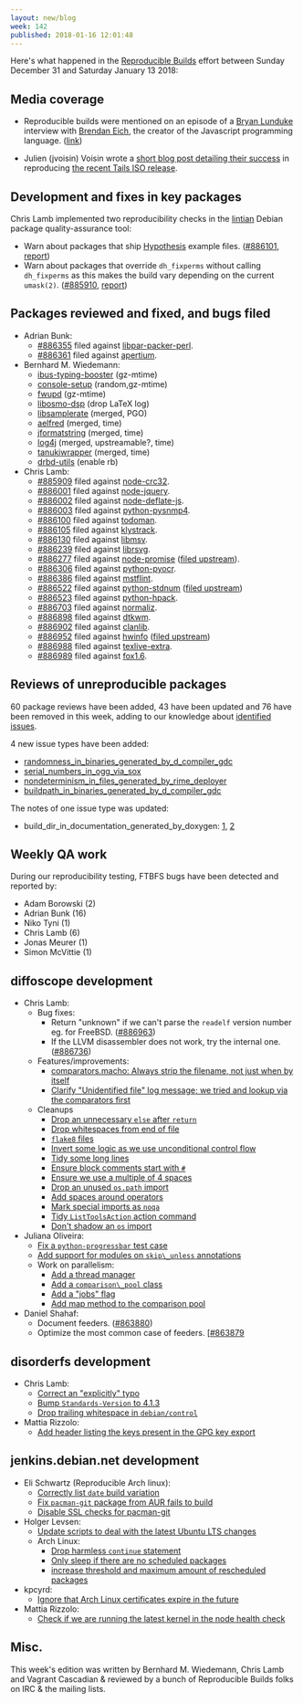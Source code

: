 ```yaml
---
layout: new/blog
week: 142
published: 2018-01-16 12:01:48
---
```


Here's what happened in the [Reproducible Builds](https://reproducible-builds.org) effort between Sunday December 31 and Saturday January 13 2018:

Media coverage
--------------

* Reproducible builds were mentioned on an episode of a [Bryan Lunduke](http://lunduke.com/) interview with [Brendan Eich](https://brendaneich.com/), the creator of the Javascript programming language. ([link](https://player.fm/series/lunduke-hour/brendan-eich-interview-lunduke-show-special-jan-9th-2018))

* Julien (jvoisin) Voisin wrote a [short blog post detailing their success](https://dustri.org/b/tails-34-reproductible-build.html) in reproducing [the recent Tails ISO release](https://tails.boum.org/news/version_3.4/index.en.html).

Development and fixes in key packages
-------------------------------------

Chris Lamb implemented two reproducibility checks in the [lintian](https://tracker.debian.org/pkg/lintian) Debian package quality-assurance tool:

* Warn about packages that ship [Hypothesis](https://hypothesis.readthedocs.io/en/latest/) example files. ([#886101](https://bugs.debian.org/886101), [report](https://lintian.debian.org/tags/package-contains-python-hypothesis-example.html))
* Warn about packages that override `dh_fixperms` without calling `dh_fixperms` as this makes the build vary depending on the current `umask(2)`. ([#885910](https://bugs.debian.org/885910), [report](https://lintian.debian.org/tags/override_dh_fixperms-does-not-call-dh_fixperms.html))

Packages reviewed and fixed, and bugs filed
-------------------------------------------

* Adrian Bunk:
    * [#886355](https://bugs.debian.org/886355) filed against [libpar-packer-perl](https://tracker.debian.org/pkg/libpar-packer-perl).
    * [#886361](https://bugs.debian.org/886361) filed against [apertium](https://tracker.debian.org/pkg/apertium).
* Bernhard M. Wiedemann:
    * [ibus-typing-booster](https://build.opensuse.org/request/show/561975) (gz-mtime)
    * [console-setup](https://build.opensuse.org/request/show/561791) (random,gz-mtime)
    * [fwupd](https://github.com/hughsie/fwupd/pull/355) (gz-mtime)
    * [libosmo-dsp](https://build.opensuse.org/request/show/562355) (drop LaTeX log)
    * [libsamplerate](https://build.opensuse.org/request/show/562897) (merged, PGO)
    * [aelfred](https://build.opensuse.org/request/show/563167) (merged, time)
    * [jformatstring](https://build.opensuse.org/request/show/563168) (merged, time)
    * [log4j](https://build.opensuse.org/request/show/563323) (merged, upstreamable?, time)
    * [tanukiwrapper](https://build.opensuse.org/request/show/563336) (merged, time)
    * [drbd-utils](https://build.opensuse.org/request/show/563363) (enable rb)
* Chris Lamb:
    * [#885909](https://bugs.debian.org/885909) filed against [node-crc32](https://tracker.debian.org/pkg/node-crc32).
    * [#886001](https://bugs.debian.org/886001) filed against [node-jquery](https://tracker.debian.org/pkg/node-jquery).
    * [#886002](https://bugs.debian.org/886002) filed against [node-deflate-js](https://tracker.debian.org/pkg/node-deflate-js).
    * [#886003](https://bugs.debian.org/886003) filed against [python-pysnmp4](https://tracker.debian.org/pkg/python-pysnmp4).
    * [#886100](https://bugs.debian.org/886100) filed against [todoman](https://tracker.debian.org/pkg/todoman).
    * [#886105](https://bugs.debian.org/886105) filed against [klystrack](https://tracker.debian.org/pkg/klystrack).
    * [#886130](https://bugs.debian.org/886130) filed against [libmsv](https://tracker.debian.org/pkg/libmsv).
    * [#886239](https://bugs.debian.org/886239) filed against [librsvg](https://tracker.debian.org/pkg/librsvg).
    * [#886277](https://bugs.debian.org/886277) filed against [node-promise](https://tracker.debian.org/pkg/node-promise) ([filed upstream](https://github.com/then/promise/pull/146)).
    * [#886306](https://bugs.debian.org/886306) filed against [python-pyocr](https://tracker.debian.org/pkg/python-pyocr).
    * [#886386](https://bugs.debian.org/886386) filed against [mstflint](https://tracker.debian.org/pkg/mstflint).
    * [#886522](https://bugs.debian.org/886522) filed against [python-stdnum](https://tracker.debian.org/pkg/python-stdnum) ([filed upstream](https://github.com/arthurdejong/python-stdnum/pull/61))
    * [#886523](https://bugs.debian.org/886523) filed against [python-hpack](https://tracker.debian.org/pkg/python-hpack).
    * [#886703](https://bugs.debian.org/886703) filed against [normaliz](https://tracker.debian.org/pkg/normaliz).
    * [#886898](https://bugs.debian.org/886898) filed against [dtkwm](https://tracker.debian.org/pkg/dtkwm).
    * [#886902](https://bugs.debian.org/886902) filed against [clanlib](https://tracker.debian.org/pkg/clanlib).
    * [#886952](https://bugs.debian.org/886952) filed against [hwinfo](https://tracker.debian.org/pkg/hwinfo) ([filed upstream](https://github.com/openSUSE/hwinfo/pull/55))
    * [#886988](https://bugs.debian.org/886988) filed against [texlive-extra](https://tracker.debian.org/pkg/texlive-extra).
    * [#886989](https://bugs.debian.org/886989) filed against [fox1.6](https://tracker.debian.org/pkg/fox1.6).
    

Reviews of unreproducible packages
----------------------------------

60 package reviews have been added, 43 have been updated and 76 have been removed in this week,
adding to our knowledge about [identified issues](https://tests.reproducible-builds.org/debian/index_issues.html).

4 new issue types have been added:

* [randomness\_in\_binaries\_generated\_by\_d\_compiler\_gdc](https://salsa.debian.org/reproducible-builds/reproducible-notes/commit/76fe4646)
* [serial\_numbers\_in\_ogg\_via\_sox](https://salsa.debian.org/reproducible-builds/reproducible-notes/commit/132b01c7)
* [nondeterminism\_in\_files\_generated\_by\_rime\_deployer](https://salsa.debian.org/reproducible-builds/reproducible-notes/commit/6fa0f385)
* [buildpath\_in\_binaries\_generated\_by\_d\_compiler\_gdc](https://salsa.debian.org/reproducible-builds/reproducible-notes/commit/17d52477)

The notes of one issue type was updated:

* build\_dir\_in\_documentation\_generated\_by\_doxygen: [1](https://salsa.debian.org/reproducible-builds/reproducible-notes/commit/aacc8480), [2](https://salsa.debian.org/reproducible-builds/reproducible-notes/commit/862f8119)

Weekly QA work
--------------

During our reproducibility testing, FTBFS bugs have been detected and reported by:

 - Adam Borowski (2)
 - Adrian Bunk (16)
 - Niko Tyni (1)
 - Chris Lamb (6)
 - Jonas Meurer (1)
 - Simon McVittie (1)


diffoscope development
----------------------

- Chris Lamb:
    - Bug fixes:
        - Return "unknown" if we can't parse the `readelf` version number eg. for FreeBSD. ([#886963](https://bugs.debian.org/886963))
        - If the LLVM disassembler does not work, try the internal one. ([#886736](https://bugs.debian.org/886736))
    - Features/improvements:
        - [comparators.macho: Always strip the filename, not just when by itself](https://salsa.debian.org/reproducible-builds/diffoscope/commit/35a2ce9)
        - [Clarify "Unidentified file" log message; we tried and lookup via the comparators first](https://salsa.debian.org/reproducible-builds/diffoscope/commit/40dca4b)
    - Cleanups
        - [Drop an unnecessary `else` after `return`](https://salsa.debian.org/reproducible-builds/diffoscope/commit/b5ba6a9)
        - [Drop whitespaces from end of file](https://salsa.debian.org/reproducible-builds/diffoscope/commit/c32d58e)
        - [`flake8` files](https://salsa.debian.org/reproducible-builds/diffoscope/commit/14317f5)
        - [Invert some logic as we use unconditional control flow](https://salsa.debian.org/reproducible-builds/diffoscope/commit/720305c)
        - [Tidy some long lines](https://salsa.debian.org/reproducible-builds/diffoscope/commit/1ad4055)
        - [Ensure block comments start with `#`](https://salsa.debian.org/reproducible-builds/diffoscope/commit/41075d7)
        - [Ensure we use a multiple of 4 spaces](https://salsa.debian.org/reproducible-builds/diffoscope/commit/066b09f)
        - [Drop an unused `os.path` import](https://salsa.debian.org/reproducible-builds/diffoscope/commit/2fa37b1)
        - [Add spaces around operators](https://salsa.debian.org/reproducible-builds/diffoscope/commit/26ec6a1)
        - [Mark special imports as `noqa`](https://salsa.debian.org/reproducible-builds/diffoscope/commit/990f473)
        - [Tidy `ListToolsAction` action command](https://salsa.debian.org/reproducible-builds/diffoscope/commit/ae117fe)
        - [Don't shadow an `os` import](https://salsa.debian.org/reproducible-builds/diffoscope/commit/e51e801)
- Juliana Oliveira:
    - [Fix a `python-progressbar` test case](https://salsa.debian.org/reproducible-builds/diffoscope/commit/e7a02fc)
    - [Add support for modules on `skip\_unless` annotations](https://salsa.debian.org/reproducible-builds/diffoscope/commit/dd739d5)
    - Work on parallelism:
        - [Add a thread manager](https://salsa.debian.org/reproducible-builds/diffoscope/commit/644d3c1)
        - [Add a `comparison\_pool` class](https://salsa.debian.org/reproducible-builds/diffoscope/commit/b9c0841)
        - [Add a "jobs" flag](https://salsa.debian.org/reproducible-builds/diffoscope/commit/e922da6)
        - [Add map method to the comparison pool](https://salsa.debian.org/reproducible-builds/diffoscope/commit/4929388)
- Daniel Shahaf:
    - Document feeders. ([#863880](https://bugs.debian.org/863880))
    - Optimize the most common case of feeders. [[#863879](https://bugs.debian.org/863879)

disorderfs development
----------------------

- Chris Lamb:
    - [Correct an "explicitly" typo](https://salsa.debian.org/reproducible-builds/disorderfs.git/commit/?id=9d6ee69)
    - [Bump `Standards-Version` to 4.1.3](https://salsa.debian.org/reproducible-builds/disorderfs.git/commit/?id=df49816)
    - [Drop trailing whitespace in `debian/control`](https://salsa.debian.org/reproducible-builds/disorderfs.git/commit/?id=6a77883)
- Mattia Rizzolo:
    - [Add header listing the keys present in the GPG key export](https://salsa.debian.org/reproducible-builds/disorderfs.git/commit/?id=7bcb4f4)
    

jenkins.debian.net development
------------------------------

- Eli Schwartz (Reproducible Arch linux):
    - [Correctly list `date` build variation](https://anonscm.debian.org/git/qa/jenkins.debian.net.git/commit/?id=ef0321ca)
    - [Fix `pacman-git` package from AUR fails to build](https://anonscm.debian.org/git/qa/jenkins.debian.net.git/commit/?id=61a4dcaa)
    - [Disable SSL checks for pacman-git](https://anonscm.debian.org/git/qa/jenkins.debian.net.git/commit/?id=fe44d18f)
- Holger Levsen:
    - [Update scripts to deal with the latest Ubuntu LTS changes](https://anonscm.debian.org/git/qa/jenkins.debian.net.git/commit/?id=2f97093a)
    - Arch Linux:
        - [Drop harmless `continue` statement](https://anonscm.debian.org/git/qa/jenkins.debian.net.git/commit/?id=3a5781e2)
        - [Only sleep if there are no scheduled packages](https://anonscm.debian.org/git/qa/jenkins.debian.net.git/commit/?id=44527fab)
        - [increase threshold and maximum amount of rescheduled packages](https://anonscm.debian.org/git/qa/jenkins.debian.net.git/commit/?id=995e81be)
- kpcyrd:
    - [Ignore that Arch Linux certificates expire in the future](https://anonscm.debian.org/git/qa/jenkins.debian.net.git/commit/?id=473cf45b)
- Mattia Rizzolo:
    - [Check if we are running the latest kernel in the node health check](https://anonscm.debian.org/git/qa/jenkins.debian.net.git/commit/?id=17307c4e)


Misc.
-----

This week's edition was written by Bernhard M. Wiedemann, Chris Lamb and Vagrant Cascadian & reviewed by a bunch of Reproducible Builds folks on IRC & the mailing lists.
